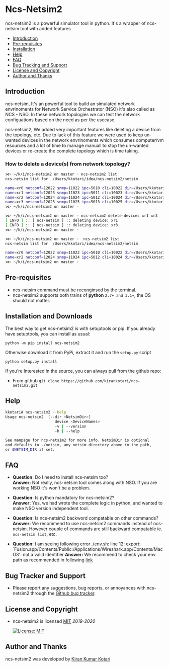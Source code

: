 # Ncs-Netsim2

ncs-netsim2 is a powerful simulator tool in python. It's a wrapper of ncs-netsim tool with added features

- [Introduction](#introduction)
- [Pre-requisites](#pre-requisites)
- [Installation](#installation)
- [Help](#help)
- [FAQ](#faq)
- [Bug Tracking and Support](#bug-tracking-and-support)
- [License and Copyright](#license-and-copyrights)
- [Author and Thanks](#author-and-thanks)

## Introduction

ncs-netsim, It's an powerful tool to build an simulated network envrinoments for Network Service Orchestrator (NSO) it's also called as NCS - NSO. In these network topologies we can test the network configuations based on the need as per the usecase.

ncs-netsim2, We added very important features like deleting a device from the topology, etc. Due to lack of this feature we were used to keep un-wanted devices in the network envrinoments which consumes computer/vm resources and a lot of time to manage manuall to stop the un-wanted devices or re-create the complete topology which is time taking.

### **How to delete a device(s) from network topology?**

```bash
⋊> ~/k/i/ncs-netsim2 on master ◦ ncs-netsim2 list
ncs-netsim list for  /Users/kkotari/idea/ncs-netsim2/netsim

name=xr0 netconf=12022 snmp=11022 ipc=5010 cli=10022 dir=/Users/kkotari/idea/ncs-netsim2/netsim/xr/xr0
name=xr1 netconf=12023 snmp=11023 ipc=5011 cli=10023 dir=/Users/kkotari/idea/ncs-netsim2/netsim/xr/xr1
name=xr2 netconf=12024 snmp=11024 ipc=5012 cli=10024 dir=/Users/kkotari/idea/ncs-netsim2/netsim/xr/xr2
name=xr3 netconf=12025 snmp=11025 ipc=5013 cli=10025 dir=/Users/kkotari/idea/ncs-netsim2/netsim/xr/xr3
⋊> ~/k/i/ncs-netsim2 on master ◦
```

```bash
⋊> ~/k/i/ncs-netsim2 on master ◦ ncs-netsim2 delete-devices xr1 xr3
[ INFO ] :: [ ncs-netsim ] :: deleting device: xr1
[ INFO ] :: [ ncs-netsim ] :: deleting device: xr3
⋊> ~/k/i/ncs-netsim2 on master ◦
```

```bash
⋊> ~/k/i/ncs-netsim2 on master ◦  ncs-netsim2 list
ncs-netsim list for  /Users/kkotari/idea/ncs-netsim2/netsim

name=xr0 netconf=12022 snmp=11022 ipc=5010 cli=10022 dir=/Users/kkotari/idea/ncs-netsim2/netsim/xr/xr0
name=xr2 netconf=12024 snmp=11024 ipc=5012 cli=10024 dir=/Users/kkotari/idea/ncs-netsim2/netsim/xr/xr2
⋊> ~/k/i/ncs-netsim2 on master ◦
```

## Pre-requisites

- ncs-netsim command must be reconginsed by the terminal.
- ncs-netsim2 supports both trains of **python** `2.7+ and 3.1+`, the OS should not matter.

## Installation and Downloads

The best way to get ncs-netsim2 is with setuptools or pip. If you already have setuptools, you can install as usual:

`python -m pip install ncs-netsim2`

Otherwise download it from PyPi, extract it and run the `setup.py` script

`python setup.py install`

If you're Interested in the source, you can always pull from the github repo:

- From github `git clone https://github.com/kirankotari/ncs-netsim2.git`

## Help

```bash
kkotari# ncs-netsim2 --help
Usage ncs-netsim2  [--dir <NetsimDir>]
                      device <DeviceNames>
                      -v | --version
                      -h | --help

See manpage for ncs-netsim2 for more info. NetsimDir is optional
and defaults to ./netsim, any netsim directory above in the path,
or $NETSIM_DIR if set.
```

## FAQ

- **Question:** Do I need to install ncs-netsim too?  
 **Answer:** Not really, ncs-netsim tool comes along with NSO. If you are working NSO it's won't be a problem.  

- **Question:** Is python mandatory for ncs-netsim2?  
 **Answer:** Yes, we had wrote the complete logic in python, and wanted to make NSO version independent tool.  

- **Question:** Is ncs-netsim2 backword compatable on other commands?  
 **Answer:** We recommend to use ncs-netsim2 commands instead of ncs-netsim. However couple of commands are still backward compatable ie. `ncs-netsim list`, etc.  

- **Question:** I am seeing following error ./env.sh: line 12: export: `Fusion.app/Contents/Public:/Applications/Wireshark.app/Contents/MacOS': not a valid identifier
 **Answer:** We recommend to check your env path as recommended in following [link](https://apple.stackexchange.com/questions/313520/how-can-one-use-etc-paths-d-to-add-a-path-with-spaces-in-it-to-path)

## Bug Tracker and Support

- Please report any suggestions, bug reports, or annoyances with ncs-netsim2 through the [Github bug tracker](https://github.com/kirankotari/ncs-netsim2/issues).

## License and Copyright

- ncs-netsim2 is licensed [MIT](http://opensource.org/licenses/mit-license.php) *2019-2020*

   [![License: MIT](https://img.shields.io/badge/License-MIT-yellow.svg)](https://opensource.org/licenses/MIT)

## Author and Thanks

ncs-netsim2 was developed by [Kiran Kumar Kotari](https://github.com/kirankotari)
